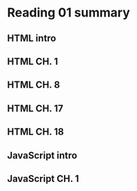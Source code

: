# Reading 01 summary

## HTML intro

## HTML CH. 1

## HTML CH. 8

## HTML CH. 17

## HTML CH. 18

## JavaScript intro

## JavaScript CH. 1